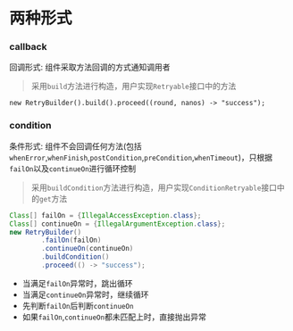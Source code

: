# 两种形式

### callback

回调形式: 组件采取方法回调的方式通知调用者
> 采用`build`方法进行构造，用户实现`Retryable`接口中的方法

`new RetryBuilder().build().proceed((round, nanos) -> "success");`

### condition

条件形式: 组件不会回调任何方法(包括`whenError`,`whenFinish`,`postCondition`,`preCondition`,`whenTimeout`)，只根据`failOn`以及`continueOn`进行循环控制
> 采用`buildCondition`方法进行构造，用户实现`ConditionRetryable`接口中的`get`方法

``` java
Class[] failOn = {IllegalAccessException.class};
Class[] continueOn = {IllegalArgumentException.class};
new RetryBuilder()
        .failOn(failOn)
        .continueOn(continueOn)
        .buildCondition()
        .proceed(() -> "success");
```
- 当满足`failOn`异常时，跳出循环
- 当满足`continueOn`异常时，继续循环
- 先判断`failOn`后判断`continueOn`
- 如果`failOn`,`continueOn`都未匹配上时，直接抛出异常
